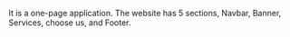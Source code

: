 It is a one-page application. The website has 5 sections, Navbar, Banner, Services, choose us, and Footer.  

